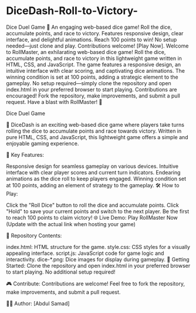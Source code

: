 # DiceDash-Roll-to-Victory-
 Dice Duel Game 🎲 An engaging web-based dice game! Roll the dice, accumulate points, and race to victory. Features responsive design, clear interface, and delightful animations. Reach 100 points to win! No setup needed—just clone and play. Contributions welcome! [Play Now].
Welcome to RollMaster, an exhilarating web-based dice game! Roll the dice, accumulate points, and race to victory in this lightweight game written in HTML, CSS, and JavaScript. The game features a responsive design, an intuitive interface with clear scoring, and captivating dice animations. The winning condition is set at 100 points, adding a strategic element to the gameplay. No setup required—simply clone the repository and open index.html in your preferred browser to start playing. Contributions are encouraged! Fork the repository, make improvements, and submit a pull request. Have a blast with RollMaster! 🚀

Dice Duel Game

🎲 DiceDash is an exciting web-based dice game where players take turns rolling the dice to accumulate points and race towards victory. Written in pure HTML, CSS, and JavaScript, this lightweight game offers a simple and enjoyable gaming experience.

🚀 Key Features:

Responsive design for seamless gameplay on various devices.
Intuitive interface with clear player scores and current turn indicators.
Endearing animations as the dice roll to keep players engaged.
Winning condition set at 100 points, adding an element of strategy to the gameplay.
🛠️ How to Play:

Click the "Roll Dice" button to roll the dice and accumulate points.
Click "Hold" to save your current points and switch to the next player.
Be the first to reach 100 points to claim victory!
🌐 Live Demo:
Play RollMaster Now (Update with the actual link when hosting your game)

📁 Repository Contents:

index.html: HTML structure for the game.
style.css: CSS styles for a visually appealing interface.
script.js: JavaScript code for game logic and interactivity.
dice-*.png: Dice images for display during gameplay.
🔧 Getting Started:
Clone the repository and open index.html in your preferred browser to start playing. No additional setup required!

🎮 Contribute:
Contributions are welcome! Feel free to fork the repository, make improvements, and submit a pull request.

👩‍💻 Author:
[Abdul Samad]
